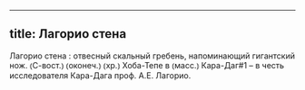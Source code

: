 
---
title: Лагорио стена
---
Лагорио стена
: отвесный скальный гребень, напоминающий гигантский нож. ⦅С-вост.⦆ ⦅оконеч.⦆ ⦅хр.⦆ Хоба-Тепе в ⦅масс.⦆ Кара-Даг#1 – в честь исследователя Кара-Дага проф. А.Е. Лагорио. 
